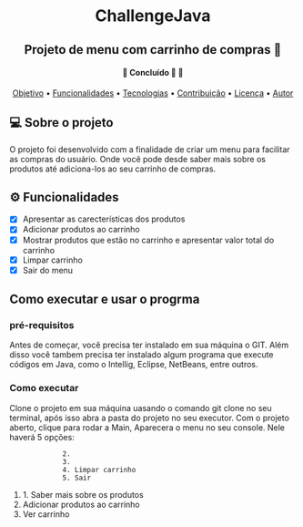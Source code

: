 <h1 align="center"> ChallengeJava</h1>
<h2 align="center">Projeto de menu com carrinho de compras 🛒</h2>
<h4 align="center">
	🚧   Concluído 🚀 🚧
</h4>
<p align="center">
 <a href="#objetivo">Objetivo</a> •
 <a href="#funcionalidades">Funcionalidades</a> • 
 <a href="#tecnologias">Tecnologias</a> • 
 <a href="#contribuicao">Contribuição</a> • 
 <a href="#licenc-a">Licença</a> • 
 <a href="#autor">Autor</a>
</p>
<h2 id="objetivo">💻 Sobre o projeto</h2>
 O projeto foi desenvolvido com a finalidade de criar um menu para facilitar as compras do usuário. Onde você pode desde saber mais sobre os produtos até adiciona-los ao seu carrinho de compras.

 <h2 id="funcionalidades">⚙️ Funcionalidades</h2>
 
- [x] Apresentar as carecterísticas dos produtos
- [x] Adicionar produtos ao carrinho
- [x] Mostrar produtos que estão no carrinho e apresentar valor total do carrinho
- [x] Limpar carrinho
- [x] Sair do menu

<h2>Como executar e usar o progrma</h2>
<h3>pré-requisitos</h3>
Antes de começar, você precisa ter instalado em sua máquina o GIT. Além disso você tambem precisa ter instalado algum programa que execute códigos em Java, como o Intellig, Eclipse, NetBeans, entre outros.
<h3>Como executar</h3>
Clone o projeto em sua máquina uasando o comando git clone no seu terminal, após isso abra a pasta do projeto no seu executor.
Com o projeto aberto, clique para rodar a Main, Aparecera o menu no seu console. Nele haverá 5 opções: 

                 2. 
                 3. 
                 4. Limpar carrinho
                 5. Sair 
<ol>
  <li>1. Saber mais sobre os produtos</li>
  <li>Adicionar produtos ao carrinho</li>
  <li>Ver carrinho</li>
</ol>
